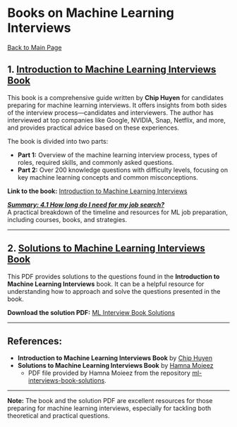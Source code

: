 # Books on Machine Learning Interviews

[Back to Main Page](https://github.com/mahmoudsajjadi/ML_Interview_Prep)

## 1. [Introduction to Machine Learning Interviews Book](https://huyenchip.com/ml-interviews-book/)
This book is a comprehensive guide written by **Chip Huyen** for candidates preparing for machine learning interviews. It offers insights from both sides of the interview process—candidates and interviewers. The author has interviewed at top companies like Google, NVIDIA, Snap, Netflix, and more, and provides practical advice based on these experiences.

The book is divided into two parts:
- **Part 1:** Overview of the machine learning interview process, types of roles, required skills, and commonly asked questions.
- **Part 2:** Over 200 knowledge questions with difficulty levels, focusing on key machine learning concepts and common misconceptions.

**Link to the book:** [Introduction to Machine Learning Interviews](https://huyenchip.com/ml-interviews-book/)


***[Summary: 4.1 How long do I need for my job search?](link-to-summary-page)***  
A practical breakdown of the timeline and resources for ML job preparation, including courses, books, and strategies.


---

## 2. [Solutions to Machine Learning Interviews Book](https://github.com/hamna-moieez/ml-interviews-book-solutions/blob/main/ml-interviews-book-solution-v1.pdf)
This PDF provides solutions to the questions found in the **Introduction to Machine Learning Interviews** book. It can be a helpful resource for understanding how to approach and solve the questions presented in the book.

**Download the solution PDF:** [ML Interview Book Solutions](https://github.com/hamna-moieez/ml-interviews-book-solutions/blob/main/ml-interviews-book-solution-v1.pdf)


---

## References:
- **Introduction to Machine Learning Interviews Book** by [Chip Huyen](https://huyenchip.com/ml-interviews-book/)
- **Solutions to Machine Learning Interviews Book** by [Hamna Moieez](https://github.com/hamna-moieez)  
  - PDF file provided by Hamna Moieez from the repository [ml-interviews-book-solutions](https://github.com/hamna-moieez/ml-interviews-book-solutions).

---

**Note:** The book and the solution PDF are excellent resources for those preparing for machine learning interviews, especially for tackling both theoretical and practical questions.
